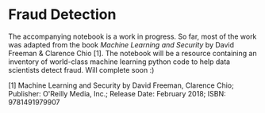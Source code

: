 # Fraud Detection

The accompanying notebook is a work in progress. So far, most of the work was adapted from the book *Machine Learning and Security* by David Freeman & Clarence Chio [1]. The notebook will be a resource containing an inventory of world-class machine learning python code to help data scientists detect fraud. Will complete soon :)

[1] Machine Learning and Security by David Freeman, Clarence Chio; Publisher: O'Reilly Media, Inc.; Release Date: February 2018; ISBN: 9781491979907
